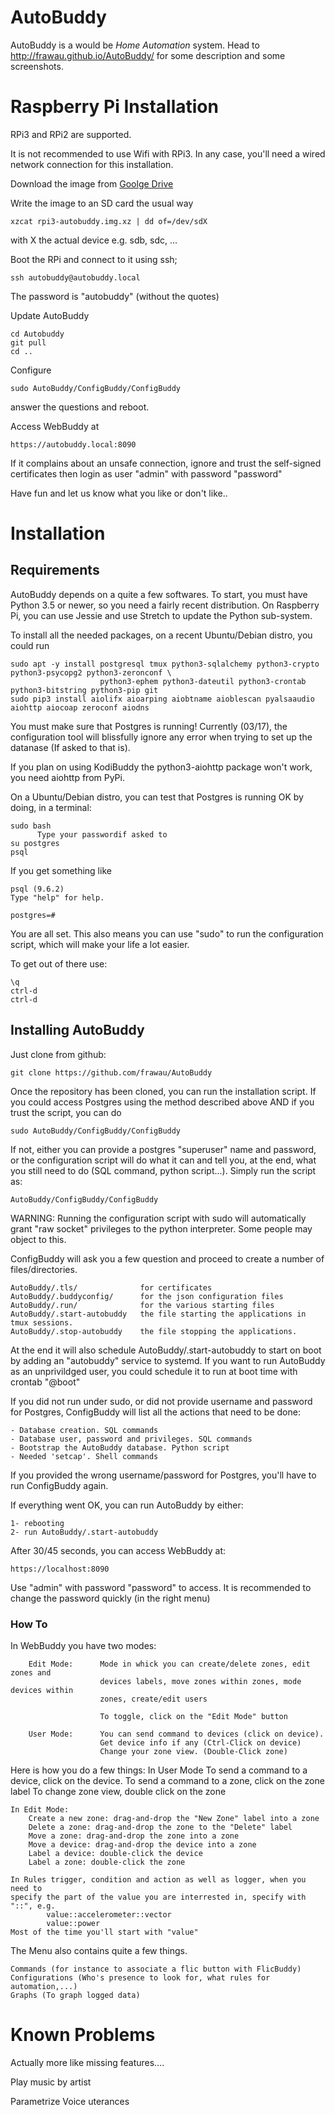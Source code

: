 # AutoBuddy

AutoBuddy is a would be *Home Automation* system. Head to http://frawau.github.io/AutoBuddy/ for some description and some screenshots.

# Raspberry Pi Installation

RPi3 and RPi2 are supported.

It is not recommended to use Wifi with RPi3. In any case, you'll need a wired network connection for this installation.

Download the image from [Goolge Drive](https://drive.google.com/file/d/0B-JicGkaZAeXSElCby1LdDgzVGM/view?usp=sharing)

Write the image to an SD card the usual way

    xzcat rpi3-autobuddy.img.xz | dd of=/dev/sdX

with X the actual device e.g. sdb, sdc, ...

Boot the RPi and connect to it using ssh;

    ssh autobuddy@autobuddy.local

The password is "autobuddy" (without the quotes)


Update AutoBuddy

    cd Autobuddy
    git pull
    cd ..


Configure

    sudo AutoBuddy/ConfigBuddy/ConfigBuddy

answer the questions and reboot.

Access WebBuddy at

    https://autobuddy.local:8090

If it complains about an unsafe connection, ignore and trust the self-signed certificates
then login as user "admin" with password "password"

Have fun and let us know what you like or don't like..

# Installation

## Requirements

AutoBuddy depends on a quite a few softwares. To start, you must have Python 3.5 or newer, so you need a fairly
recent distribution. On Raspberry Pi, you can use Jessie and use Stretch to update the Python sub-system.

To install all the needed packages, on a recent Ubuntu/Debian distro, you could run

    sudo apt -y install postgresql tmux python3-sqlalchemy python3-crypto python3-psycopg2 python3-zeronconf \
                        python3-ephem python3-dateutil python3-crontab python3-bitstring python3-pip git
    sudo pip3 install aiolifx aioarping aiobtname aioblescan pyalsaaudio aiohttp aiocoap zeroconf aiodns

You must make sure that Postgres is running! Currently (03/17), the configuration tool will blissfully
ignore any error when trying to set up the datanase (If asked to that is).

If you plan on using KodiBuddy the python3-aiohttp package won't work, you need aiohttp from PyPi.

On a Ubuntu/Debian distro, you can test that Postgres is running OK by doing, in a terminal:

    sudo bash
          Type your passwordif asked to
    su postgres
    psql

If you get something like

    psql (9.6.2)
    Type "help" for help.

    postgres=#

You are all set. This also means you can use "sudo" to run the configuration script, which will make your life
a lot easier.

To get out of there use:

    \q
    ctrl-d
    ctrl-d



## Installing AutoBuddy

Just clone from github:

    git clone https://github.com/frawau/AutoBuddy

Once the repository has been cloned, you can run the installation script. If you could access Postgres using the method
described above AND if you trust the script, you can do

    sudo AutoBuddy/ConfigBuddy/ConfigBuddy

If not, either you can provide a postgres "superuser" name and password, or the configuration script
will do what it can and tell you, at the end, what you still need to do (SQL command, python script...).
Simply run the script as:

    AutoBuddy/ConfigBuddy/ConfigBuddy

WARNING: Running the configuration script with sudo will automatically grant "raw socket" privileges to
the python interpreter. Some people may object to this.


ConfigBuddy will ask you a few question and proceed to create a number of files/directories.

    AutoBuddy/.tls/              for certificates
    AutoBuddy/.buddyconfig/      for the json configuration files
    AutoBuddy/.run/              for the various starting files
    AutoBuddy/.start-autobuddy   the file starting the applications in tmux sessions.
    AutoBuddy/.stop-autobuddy    the file stopping the applications.

At the end it will also schedule AutoBuddy/.start-autobuddy to start on boot by adding an "autobuddy" service
to systemd. If you want to run AutoBuddy as an unprivildged user, you could schedule it to run at boot time
with crontab "@boot"

If you did not run under sudo, or did not provide username and password for Postgres, ConfigBuddy
will list all the actions that need to be done:

    - Database creation. SQL commands
    - Database user, password and privileges. SQL commands
    - Bootstrap the AutoBuddy database. Python script
    - Needed 'setcap'. Shell commands

If you provided the wrong username/password for Postgres, you'll have to run ConfigBuddy again.


If everything went OK, you can run AutoBuddy by either:

    1- rebooting
    2- run AutoBuddy/.start-autobuddy

After 30/45 seconds, you can access WebBuddy at:

    https://localhost:8090

Use "admin" with password "password" to access. It is recommended to change the password
quickly (in the right menu)


### How To

In WebBuddy you have two modes:

        Edit Mode:      Mode in whick you can create/delete zones, edit zones and
                        devices labels, move zones within zones, mode devices within
                        zones, create/edit users

                        To toggle, click on the "Edit Mode" button

        User Mode:      You can send command to devices (click on device).
                        Get device info if any (Ctrl-Click on device)
                        Change your zone view. (Double-Click zone)


Here is how you do a few things:
    In User Mode
        To send a command to a device, click on the device.
        To send a command to a zone, click on the zone label
        To change zone view, double click on the zone

    In Edit Mode:
        Create a new zone: drag-and-drop the "New Zone" label into a zone
        Delete a zone: drag-and-drop the zone to the "Delete" label
        Move a zone: drag-and-drop the zone into a zone
        Move a device: drag-and-drop the device into a zone
        Label a device: double-click the device
        Label a zone: double-click the zone

    In Rules trigger, condition and action as well as logger, when you need to
    specify the part of the value you are interrested in, specify with "::", e.g.
            value::accelerometer::vector
            value::power
    Most of the time you'll start with "value"

The Menu also contains quite a few things.

    Commands (for instance to associate a flic button with FlicBuddy)
    Configurations (Who's presence to look for, what rules for automation,...)
    Graphs (To graph logged data)


# Known Problems


Actually more like missing features....

Play music by artist

Parametrize Voice uterances
